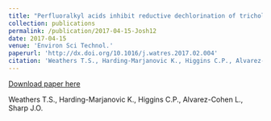 ```yaml
---
title: "Perfluoralkyl acids inhibit reductive dechlorination of tricholorethene by repressing Dehalococcoides"
collection: publications
permalink: /publication/2017-04-15-Josh12
date: 2017-04-15
venue: 'Environ Sci Technol.'
paperurl: 'http://dx.doi.org/10.1016/j.watres.2017.02.004'
citation: 'Weathers T.S., Harding-Marjanovic K., Higgins C.P., Alvarez-Cohen L., Sharp J.O. '
---
```


<a href='http://dx.doi.org/10.1016/j.watres.2017.02.004'>Download paper here</a>

 Weathers T.S., Harding-Marjanovic K., Higgins C.P., Alvarez-Cohen L., Sharp J.O. 
